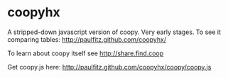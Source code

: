 coopyhx
=======

A stripped-down javascript version of coopy.  Very early stages.
To see it comparing tables: http://paulfitz.github.com/coopyhx/

To learn about coopy itself see http://share.find.coop

Get coopy.js here:
  http://paulfitz.github.com/coopyhx/coopy/coopy.js
